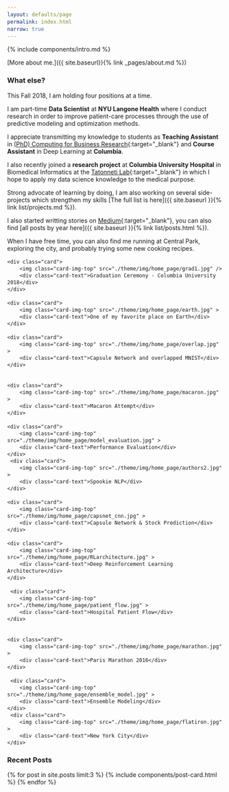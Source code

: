 ```yaml
---
layout: defaults/page
permalink: index.html
narrow: true
---
```



{% include components/intro.md %}

[More about me.]({{ site.baseurl}}{% link _pages/about.md %})

### What else?

This Fall 2018, I am holding four positions at a time. 

I am part-time <b>Data Scientist</b> at <b>NYU Langone Health</b> where I conduct research in order to improve patient-care processes through the use of predictive modeling and optimization methods. 

I appreciate transmitting my knowledge to students as <b>Teaching Assistant</b> in [(PhD) Computing for Business Research](https://www8.gsb.columbia.edu/courses/phd/2018/fall/b9122-001){:target="_blank"} and <b>Course Assistant</b> in Deep Learning at <b>Columbia</b>. 

I also recently joined a <b>research project</b> at <b>Columbia University Hospital</b> in Biomedical Informatics at the [Tatonneti Lab](http://tatonettilab.org/){:target="_blank"} in which I hope to apply my data science knowledge to the medical purpose.

Strong advocate of learning by doing, I am also working on several side-projects which strengthen my skills [The full list is here]({{ site.baseurl }}{% link list/projects.md %}). 

I also started writting stories on [Medium](https://medium.com/@selimamrouni){:target="_blank"}, you can also find [all posts by year here]({{ site.baseurl }}{% link list/posts.html %}).

When I have free time, you can also find me running at Central Park, exploring the city, and probably trying some new cooking recipes.



<div class="card-columns">
    
    <div class="card">
        <img class="card-img-top" src="./theme/img/home_page/grad1.jpg" />
        <div class="card-text">Graduation Ceremony - Columbia University 2018</div>
    </div>

    <div class="card">
        <img class="card-img-top" src="./theme/img/home_page/earth.jpg" >
        <div class="card-text">One of my favorite place on Earth</div>
    </div>

    <div class="card">
        <img class="card-img-top" src="./theme/img/home_page/overlap.jpg" >
        <div class="card-text">Capsule Network and overlapped MNIST</div>
    </div>


    <div class="card">
        <img class="card-img-top" src="./theme/img/home_page/macaron.jpg" >
        <div class="card-text">Macaron Attempt</div>
    </div>

    <div class="card">
        <img class="card-img-top" src="./theme/img/home_page/model_evaluation.jpg" >
        <div class="card-text">Performance Evaluation</div>
    </div>
     <div class="card">
        <img class="card-img-top" src="./theme/img/home_page/authors2.jpg" >
        <div class="card-text">Spookie NLP</div>
    </div>

    <div class="card">
        <img class="card-img-top" src="./theme/img/home_page/capsnet_cnn.jpg" >
        <div class="card-text">Capsule Network & Stock Prediction</div>
    </div>

    <div class="card">
        <img class="card-img-top" src="./theme/img/home_page/RLarchitecture.jpg" >
        <div class="card-text">Deep Reinforcement Learning Architecture</div>
    </div>

     <div class="card">
        <img class="card-img-top" src="./theme/img/home_page/patient_flow.jpg" >
        <div class="card-text">Hospital Patient Flow</div>
    </div>


    <div class="card">
        <img class="card-img-top" src="./theme/img/home_page/marathon.jpg" >
        <div class="card-text">Paris Marathon 2016</div>
    </div>

     <div class="card">
        <img class="card-img-top" src="./theme/img/home_page/ensemble_model.jpg" >
        <div class="card-text">Ensemble Modeling</div>
    </div>
     <div class="card">
        <img class="card-img-top" src="./theme/img/home_page/flatiron.jpg" >
        <div class="card-text">New York City</div>
    </div>

</div>




### Recent Posts

{% for post in site.posts limit:3 %}
{% include components/post-card.html %}
{% endfor %}



